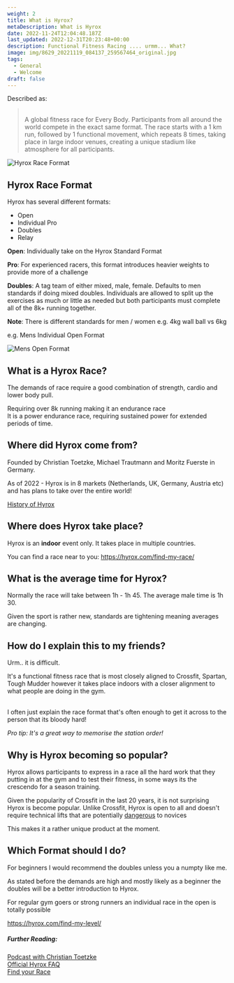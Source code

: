 ```yaml
---
weight: 2
title: What is Hyrox?
metaDescription: What is Hyrox
date: 2022-11-24T12:04:48.187Z
last_updated: 2022-12-31T20:23:48+00:00
description: Functional Fitness Racing .... urmm... What?
image: img/8629_20221119_084137_259567464_original.jpg
tags:
  - General
  - Welcome
draft: false
---
```

D﻿escribed as:

> \
> A global fitness race for Every Body. Participants from all around the world compete in the exact same format. The race starts with a 1 km run, followed by 1 functional movement, which repeats 8 times, taking place in large indoor venues, creating a unique stadium like atmosphere for all participants.

![Hyrox Race Format](img/hyrox-competition.webp)

## H﻿yrox Race Format

H﻿yrox has several different formats:

* O﻿pen
* I﻿ndividual Pro
* D﻿oubles
* R﻿elay

**O﻿pen**:  Individually take on the Hyrox Standard Format

**P﻿ro**: For experienced racers, this format introduces heavier weights to provide more of a challenge

**D﻿oubles**: A tag team of either mixed, male, female. Defaults to men standards if doing mixed doubles. Individuals are allowed to split up the exercises as much or little as needed but both participants must complete all of the 8k+ running together.

**N﻿ote**: There is different standards for men / women e.g. 4kg wall ball vs 6kg

e.g. Mens Individual Open Format

![Mens Open Format](img/hyrox-men-1-format.png)

## W﻿hat is a Hyrox Race?

T﻿he demands of race require a good combination of strength, cardio and lower body pull.

Requiring over 8k running making it an endurance race \
I﻿t is a power endurance race, requiring sustained power for extended periods of time.

## W﻿here did Hyrox come from?

F﻿ounded by Christian Toetzke, Michael Trautmann and Moritz Fuerste in Germany.

As of 2022  - Hyrox is in 8 markets (Netherlands, UK, Germany, Austria etc) and has plans to take over the entire world!

[History of Hyrox](http://localhost:3000/post/the-history-of-hyrox/)

## W﻿here does Hyrox take place?

H﻿yrox is an **indoor** event only. It takes place in multiple countries. 

You can find a race near to you: <https://hyrox.com/find-my-race/>

## W﻿hat is the average time for Hyrox?

N﻿ormally the race will take between 1h - 1h 45. The average male time is 1h 30.

G﻿iven the sport is rather new, standards are tightening meaning averages are changing.

## H﻿ow do I explain this to my friends?

U﻿rm.. it is difficult. 

I﻿t's a functional fitness race that is most closely aligned to Crossfit, Spartan, Tough Mudder however it takes place indoors with a closer alignment to what people are doing in the gym.

\
I﻿ often just explain the race format that's often enough to get it across to the person that its bloody hard! 

*P﻿ro tip: It's a great way to memorise the station order!*

## W﻿hy is Hyrox becoming so popular?

H﻿yrox allows participants to express in a race all the hard work that they putting in at the gym and to test their fitness, in some ways its the crescendo for a season training.

G﻿iven the popularity of Crossfit in the last 20 years, it is not surprising Hyrox is become popular. Unlike Crossfit, Hyrox is open to all and doesn't require technical lifts that are potentially [dangerous](https://www.youtube.com/watch?v=JSlgYb97ZQA) to novices

T﻿his makes it a rather unique product at the moment.

## W﻿hich Format should I do?

For beginners I would recommend the doubles unless you a numpty like me.

As stated before the demands are high and mostly likely as a beginner the doubles will be a better introduction to Hyrox.

For regular gym goers or strong runners an individual race in the open is totally possible

<https://hyrox.com/find-my-level/>

##### Further Reading:

[Podcast with Christian Toetzke](https://www.youtube.com/watch?v=3leTKmIBG04)\
[Official Hyrox FAQ](https://hyrox.com/faq/)\
[Find your Race](https://hyrox.com/about-hyrox/)
